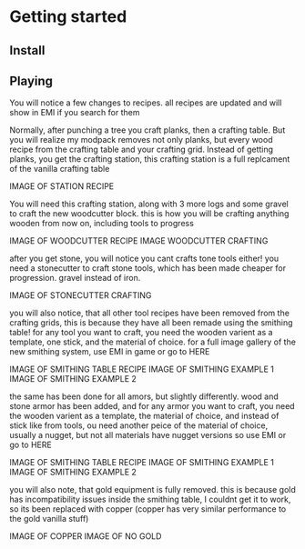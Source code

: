 # Getting started

## Install

## Playing

You will notice a few changes to recipes. all recipes are updated and will show in EMI if you search for them

Normally, after punching a tree you craft planks, then a crafting table. But you will realize my modpack removes not only planks, but every wood recipe from the crafting table and your crafting grid. Instead of getting planks, you get the crafting station, this crafting station is a full replcament of the vanilla crafting table

IMAGE OF STATION RECIPE

You will need this crafting station, along with 3 more logs and some gravel to craft the new woodcutter block. this is how you will be crafting anything wooden from now on, including tools to progress

IMAGE OF WOODCUTTER RECIPE
IMAGE WOODCUTTER CRAFTING

after you get stone, you will notice you cant crafts tone tools either! you need a stonecutter to craft stone tools, which has been made cheaper for progression. gravel instead of iron.

IMAGE OF STONECUTTER CRAFTING

you will also notice, that all other tool recipes have been removed from the crafting grids, this is because they have all been remade using the smithing table! for any tool you want to craft, you need the wooden varient as a template, one stick, and the material of choice. for a full image gallery of the new smithing system, use EMI in game or go to HERE

IMAGE OF SMITHING TABLE RECIPE
IMAGE OF SMITHING EXAMPLE 1
IMAGE OF SMITHING EXAMPLE 2

the same has been done for all amors, but slightly differently. wood and stone armor has been added, and for any armor you want to craft, you need the wooden varient as a template, the material of choice, and instead of stick like from tools, ou need another peice of the material of choice, usually a nugget, but not all materials have nugget versions so use EMI or go to HERE

IMAGE OF SMITHING TABLE RECIPE
IMAGE OF SMITHING EXAMPLE 1
IMAGE OF SMITHING EXAMPLE 2

you will also note, that gold equipment is fully removed. this is because gold has incompatibility issues inside the smithing table, I couldnt get it to work, so its been replaced with copper (copper has very similar performance to the gold vanilla stuff)

IMAGE OF COPPER
IMAGE OF NO GOLD
